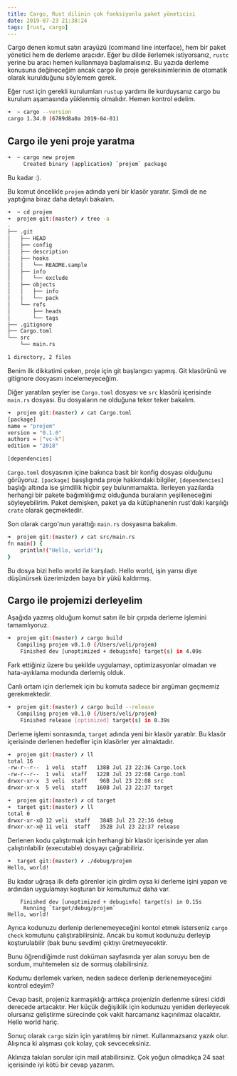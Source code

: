 ```yaml
---
title: Cargo, Rust dilinin çok fonksiyonlu paket yöneticisi
date: 2019-07-23 21:38:24
tags: [rust, cargo]
---
```


Cargo denen komut satırı arayüzü (command line interface), hem bir paket yönetici hem de derleme aracıdır. Eğer bu dilde ilerlemek istiyorsanız, ```rustc``` yerine bu aracı hemen kullanmaya başlamalısınız. Bu yazıda derleme konusuna değineceğim ancak cargo ile proje gereksinimlerinin de otomatik olarak kurulduğunu söylemem gerek.

<!-- more -->

Eğer rust için gerekli kurulumları ```rustup``` yardımı ile kurduysanız cargo bu kurulum aşamasında yüklenmiş olmalıdır. Hemen kontrol edelim.

```bash
➜  ~ cargo --version
cargo 1.34.0 (6789d8a0a 2019-04-01)
```

## Cargo ile yeni proje yaratma
```bash
➜  ~ cargo new projem
     Created binary (application) `projem` package
```
Bu kadar :).

Bu komut öncelikle ```projem``` adında yeni bir klasör yaratır. Şimdi de ne yaptığına biraz daha detaylı bakalım.

```bash
➜  ~ cd projem
➜  projem git:(master) ✗ tree -a
.
├── .git
│   ├── HEAD
│   ├── config
│   ├── description
│   ├── hooks
│   │   └── README.sample
│   ├── info
│   │   └── exclude
│   ├── objects
│   │   ├── info
│   │   └── pack
│   └── refs
│       ├── heads
│       └── tags
├── .gitignore
├── Cargo.toml
└── src
    └── main.rs

1 directory, 2 files
```

Benim ilk dikkatimi çeken, proje için git başlangıcı yapmış.
Git klasörünü ve gitignore dosyasını incelemeyeceğim. 

Diğer yaratılan şeyler ise ```Cargo.toml``` dosyası ve ```src``` klasörü içerisinde ```main.rs``` dosyası. Bu dosyaların ne olduğuna teker teker bakalım.

```bash
➜  projem git:(master) ✗ cat Cargo.toml
[package]
name = "projem"
version = "0.1.0"
authors = ["vc-k"]
edition = "2018"

[dependencies]
```

```Cargo.toml``` dosyasının içine bakınca basit bir konfig dosyası olduğunu görüyoruz. ```[package]``` basşlıgında proje hakkındaki bilgiler, ```[dependencies]``` başlığı altında ise şimdilik hiçbir şey bulunmamakta. İlerleyen yazılarda herhangi bir pakete bağımlılığımız olduğunda buraların yeşilleneceğini söyleyebilirim. Paket demişken, paket ya da kütüphanenin rust'daki karşılığı ```crate``` olarak geçmektedir.

Son olarak cargo'nun yarattığı ```main.rs``` dosyasına bakalım.

```bash
➜  projem git:(master) ✗ cat src/main.rs
fn main() {
    println!("Hello, world!");
}
```

Bu dosya bizi hello world ile karşıladı. Hello world, işin yarısı diye düşünürsek üzerimizden baya bir yükü kaldırmış.

## Cargo ile projemizi derleyelim
Aşağıda yazmış olduğum komut satırı ile bir çırpıda derleme işlemini tamamlıyoruz.

```bash
➜  projem git:(master) ✗ cargo build
   Compiling projem v0.1.0 (/Users/veli/projem)
    Finished dev [unoptimized + debuginfo] target(s) in 4.09s
```

Fark ettiğiniz üzere bu şekilde uygulamayı, optimizasyonlar olmadan ve hata-ayıklama modunda derlemiş olduk.

Canlı ortam için derlemek için bu komuta sadece bir argüman geçmemiz gerekmektedir.

```bash
➜  projem git:(master) ✗ cargo build --release
   Compiling projem v0.1.0 (/Users/veli/projem)
    Finished release [optimized] target(s) in 0.39s
```

Derleme işlemi sonrasında, ```target``` adında yeni bir klasör yaratılır. Bu klasör içerisinde derlenen hedefler için klasörler yer almaktadır.

```bash
➜  projem git:(master) ✗ ll
total 16
-rw-r--r--  1 veli  staff   138B Jul 23 22:36 Cargo.lock
-rw-r--r--  1 veli  staff   122B Jul 23 22:08 Cargo.toml
drwxr-xr-x  3 veli  staff    96B Jul 23 22:08 src
drwxr-xr-x  5 veli  staff   160B Jul 23 22:37 target

➜  projem git:(master) ✗ cd target
➜  target git:(master) ✗ ll
total 0
drwxr-xr-x@ 12 veli  staff   384B Jul 23 22:36 debug
drwxr-xr-x@ 11 veli  staff   352B Jul 23 22:37 release
```

Derlenen kodu çalıştırmak için herhangi bir klasör içerisinde yer alan çalıştırılabilir (executable) dosyayı çağırabiliriz.

```bash
➜  target git:(master) ✗ ./debug/projem
Hello, world!
```

Bu kadar uğraşa ilk defa görenler için girdim oysa ki derleme işini yapan ve ardından uygulamayı koşturan bir komutumuz daha var.

```bash➜  projem git:(master) ✗ cargo run
    Finished dev [unoptimized + debuginfo] target(s) in 0.15s
     Running `target/debug/projem`
Hello, world!
```

Ayrıca kodunuzu derlenip derlenemeyeceğini kontol etmek isterseniz ```cargo check``` komutunu çalıştırabilirsiniz. Ancak bu komut kodunuzu derleyip koşturulabilir (bak bunu sevdim) çıktıyı üretmeyecektir. 

Bunu öğrendiğimde rust doküman sayfasında yer alan soruyu ben de sordum, muhtemelen siz de sormuş olabilirsiniz. 

Kodumu derlemek varken, neden sadece derlenip derlenemeyeceğini kontrol edeyim? 

Cevap basit, projeniz karmaşıklığı arttıkça projenizin derlenme süresi ciddi derecede artacaktır. Her küçük değişiklik için kodunuzu yeniden derleyecek olursanız geliştirme sürecinde çok vakit harcamanız kaçınılmaz olacaktır. Hello world hariç.

Sonuç olarak ```cargo``` sizin için yaratılmış bir nimet. Kullanmazsanız yazık olur. Alışınca ki alışması çok kolay, çok sevceceksiniz.

Aklınıza takılan sorular için mail atabilirsiniz. Çok yoğun olmadıkça 24 saat içerisinde iyi kötü bir cevap yazarım.